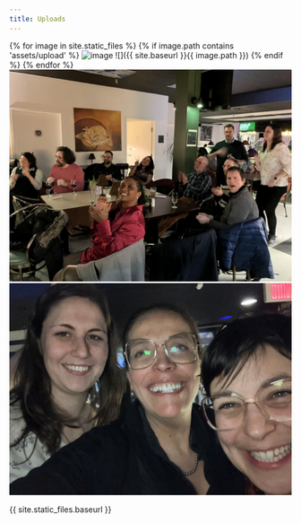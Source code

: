 ```yaml
---
title: Uploads
---
```

{% for image in site.static_files  %}
    {% if image.path contains 'assets/upload'  %}
        <img src="{{ site.baseurl  }}{{ image.path  }}" alt="image" />
        ![]({{ site.baseurl  }}{{ image.path  }})
    {% endif  %}
{% endfor  %}
![](/assets/upload/unnamed1.jpg)
![](/assets/upload/unnamed2.jpg)

{{ site.static_files.baseurl }}
